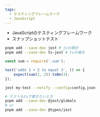 ```yaml
---
tags:
  - テスティングフレームワーク
  - JavaScript
---
```

- JavaScriptのテスティングフレームワーク
- スナップショットテスト

```bash
pnpm add --save-dev jest # jsの場合
pnpm add --save-dev ts-jest # tsの場合
```

```js
const sum = require('.sum');

test('adds 1 + 2 to equal 3', () => {
	expect(sum(1, 2)).toBe(3);
});
```

```bash
jest my-test --notify --config=config.json
```

```bash
# テストもtsで書きたいとき
pnpm add --save-dev @jest/globals
# or
pnpm add --save-dev @types/jest
```